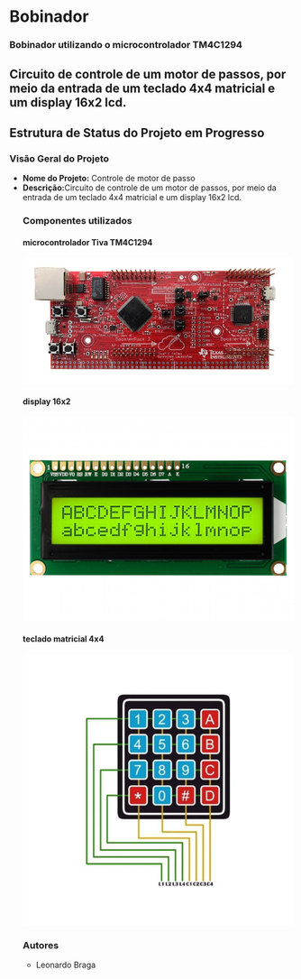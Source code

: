 # Bobinador

<!DOCTYPE html>
<html>
<head>
  <meta charset="UTF-8">
 
</head>
<body>
  <h3>Bobinador utilizando o microcontrolador TM4C1294</h3>

  <h2>Circuito de controle de um motor de passos, por meio da entrada de um teclado 4x4 matricial e um display 16x2 lcd.</h2>
  

  <h2>Estrutura de Status do Projeto em Progresso</h2>

  <h3>Visão Geral do Projeto</h3>
  <ul>
    <li><strong>Nome do Projeto:</strong> Controle de motor de passo</li>
    <li><strong>Descrição:</strong>Circuito de controle de um motor de passos, por meio da entrada de um teclado 4x4 matricial e um display 16x2 lcd. </li
  </ul>
  
  <h3>Componentes utilizados</h3>
      <h4>microcontrolador Tiva TM4C1294</h4>
  <img src="tiva.PNG" alt="Imagem do microcontrolador">
      <h4>display 16x2</h4>
  <img src="display-lcd-16x2-com-fundo-verde.jpg" alt="Imagem do display 16x2">
       <h4>teclado matricial 4x4</h4>
  <img src="teclado 4x4.png" alt="teclado matricial 4x4">
      <h3>Autores</h3>
  <ul>
    <li>Leonardo Braga</li>
  </ul>
</body>
</html>
